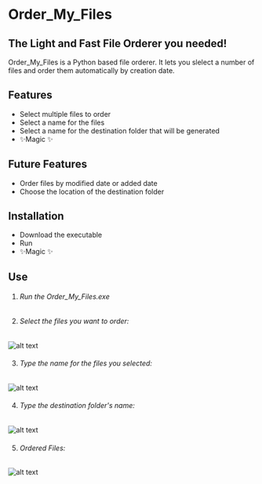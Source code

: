 # Order_My_Files
##  The Light and Fast File Orderer you needed!


Order_My_Files is a Python based file orderer. It lets you slelect a number of files and order them automatically by creation date.

## Features
- Select multiple files to order
- Select a name for the files
- Select a name for the destination folder that will be generated
- ✨Magic ✨

## Future Features
- Order files by modified date or added date
- Choose the location of the destination folder

## Installation
- Download the executable
- Run
- ✨Magic ✨

## Use
1) ###### Run the Order_My_Files.exe

2) ###### Select the files you want to order:
  ![alt text](https://github.com/Ziomike98/Order_My_Files/blob/main/Photos/Foto_Repository1.png?raw=true "Step 1:")
  
3) ###### Type the name for the files you selected:
  ![alt text](https://github.com/Ziomike98/Order_My_Files/blob/main/Photos/Foto_Repository2.png?raw=true "Step 2:")
  
4) ###### Type the destination folder's name: 
  ![alt text](https://github.com/Ziomike98/Order_My_Files/blob/main/Photos/Foto_Repository3.png?raw=true "Step 3:")
  
5) ###### Ordered Files:
  ![alt text](https://github.com/Ziomike98/Order_My_Files/blob/main/Photos/Foto_Repository4.png?raw=true "Step 4:")






